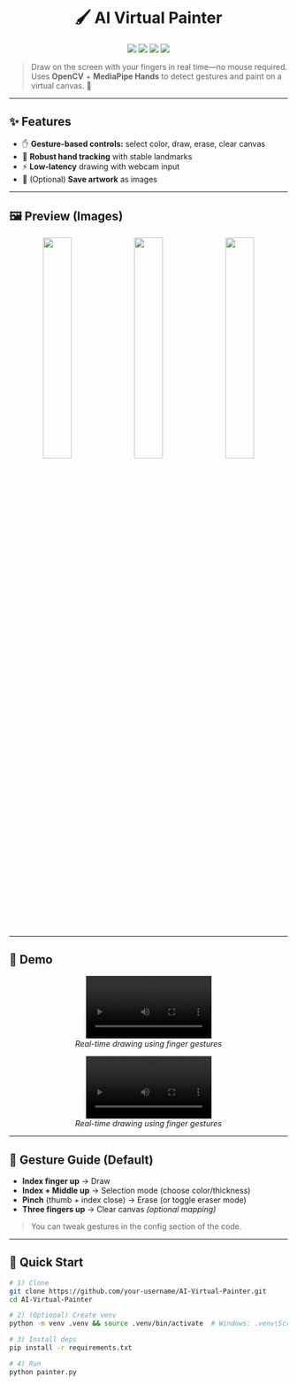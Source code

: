 <h1 align="center">🖌️ AI Virtual Painter</h1>

<p align="center">
  <img src="https://img.shields.io/badge/Python-3.10+-blue?style=for-the-badge&logo=python" />
  <img src="https://img.shields.io/badge/OpenCV-4.x-green?style=for-the-badge&logo=opencv" />
  <img src="https://img.shields.io/badge/MediaPipe-Hands-orange?style=for-the-badge&logo=google" />
  <img src="https://img.shields.io/badge/Status-Active-success?style=for-the-badge" />
</p>

> Draw on the screen with your fingers in real time—no mouse required. Uses **OpenCV** + **MediaPipe Hands** to detect gestures and paint on a virtual canvas. 🎨

---

## ✨ Features
- ✋ **Gesture-based controls:** select color, draw, erase, clear canvas  
- 🎯 **Robust hand tracking** with stable landmarks  
- ⚡ **Low-latency** drawing with webcam input  
- 💾 (Optional) **Save artwork** as images

---

## 🖼️ Preview (Images)  

<p align="center">
<img src="https://github.com/user-attachments/assets/a0d0bef3-adc4-4f63-a66b-8a7c46e79c62" width="32%" />
<img src="https://github.com/user-attachments/assets/3f1a8bc6-6398-45f2-a8a7-4dbf24f06ee3" width="32%" />
<img src="https://github.com/user-attachments/assets/702902f9-7bc0-47fd-a5db-528cb5a87e0e" width="32%" />
</p>

---

## 🎥 Demo
<p align="center">
  <!-- Replace with your video or GIF -->
  <video src="https://github.com/user-attachments/assets/3faa642a-4910-4f82-9c35-de658c9d46bb" width="45%" controls></video><br/>
  <em>Real-time drawing using finger gestures</em>
</p>

<p align="center">
  <!-- Replace with your video or GIF -->
  <video src="https://github.com/user-attachments/assets/f184a263-8380-4698-b9b7-f2abd031d8e7
" width="45%" controls></video><br/>
  <em>Real-time drawing using finger gestures</em>
</p>

---

## 🧠 Gesture Guide (Default)
- **Index finger up** → Draw  
- **Index + Middle up** → Selection mode (choose color/thickness)  
- **Pinch** (thumb + index close) → Erase (or toggle eraser mode)  
- **Three fingers up** → Clear canvas *(optional mapping)*

> You can tweak gestures in the config section of the code.

---

## 🚀 Quick Start

```bash
# 1) Clone
git clone https://github.com/your-username/AI-Virtual-Painter.git
cd AI-Virtual-Painter

# 2) (Optional) Create venv
python -m venv .venv && source .venv/bin/activate  # Windows: .venv\Scripts\activate

# 3) Install deps
pip install -r requirements.txt

# 4) Run
python painter.py
